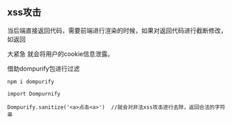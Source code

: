 ## xss攻击

当后端直接返回代码，需要前端进行渲染的时候，如果对返回代码进行截断修改，如返回

<a onload='javascript:console.log(document.cookie)'>大紧急<a> 就会将用户的cookie信息泄露。

借助dompurify包进行过滤

```
npm i dompurify

import Dompurnify

Dompurify.sanitize('<a>点击<a>')  //就会对非法xss攻击进行去除，返回合法的字符串

```

